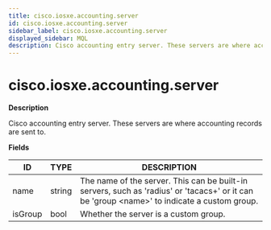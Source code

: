 ```yaml
---
title: cisco.iosxe.accounting.server
id: cisco.iosxe.accounting.server
sidebar_label: cisco.iosxe.accounting.server
displayed_sidebar: MQL
description: Cisco accounting entry server. These servers are where accounting records are sent to.
---
```


# cisco.iosxe.accounting.server

**Description**

Cisco accounting entry server. These servers are where accounting records are sent to.

**Fields**

| ID      | TYPE   | DESCRIPTION                                                                                                                                   |
| ------- | ------ | --------------------------------------------------------------------------------------------------------------------------------------------- |
| name    | string | The name of the server. This can be built-in servers, such as 'radius' or 'tacacs+' or it can be 'group \<name\>' to indicate a custom group. |
| isGroup | bool   | Whether the server is a custom group.                                                                                                         |
